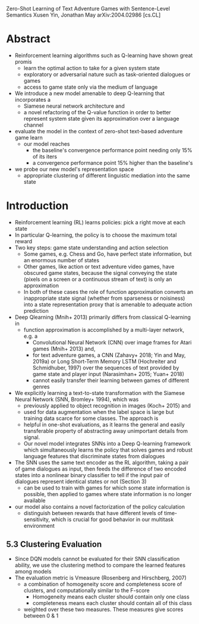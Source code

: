 Zero-Shot Learning of Text Adventure Games with Sentence-Level Semantics
Xusen Yin, Jonathan May
arXiv:2004.02986 [cs.CL]

# Abstract

* Reinforcement learning algorithms such as Q-learning have shown great promis
  * learn the optimal action to take for a given system state
  * exploratory or adversarial nature such as task-oriented dialogues or games
  * access to game state only via the medium of language
* We introduce a new model amenable to deep Q-learning that incorporates a
  * Siamese neural network architecture and
  * a novel refactoring of the Q-value function in order to better represent
    system state given its approximation over a language channel
* evaluate the model in the context of zero-shot text-based adventure game learn
  * our model reaches
    * the baseline's convergence performance point needing only 15% of its iters
    * a convergence performance point 15% higher than the baseline's
* we probe our new model's representation space
  * appropriate clustering of different linguistic mediation
    into the same state

# Introduction

* Reinforcement learning (RL) learns policies: pick a right move at each state
* In particular Q-learning, the policy is to choose the maximum total reward
* Two key steps: game state understanding and action selection
  * Some games, e.g. Chess and Go, have perfect state information,
    but an enormous number of states
  * Other games, like action or text adventure video games, have
    obscured game states, because the signal conveying the state (pixels on a
    screen or a continuous stream of text) is only an approximation
  * In both of these cases the role of function approximation converts an
    inappropriate state signal (whether from sparseness or noisiness) into a
    state representation proxy that is amenable to adequate action prediction
* Deep Qlearning (Mnih+ 2013) primarily differs from classical Q-learning in
  * function approximation is accomplished by a multi-layer network, e.g. a
    * Convolutional Neural Network (CNN) over image frames for Atari games
      (Mnih+ 2013) and,
    * for text adventure games, a CNN (Zahavy+ 2018; Yin and May, 2019a) or
      Long Short-Term Memory LSTM (Hochreiter and Schmidhuber, 1997) over the
      sequences of text provided by game state and player input (Narasimhan+
      2015; Yuan+ 2018)
    * cannot easily transfer their learning between games of different genres
* We explicitly learning a text-to-state transformation
  with the Siamese Neural Network (SNN, Bromley+ 1994), which was
  * previously applied to object recognition in images (Koch+ 2015) and
  * used for data augmentation when the label space is large but training data
    scarce for some classes. The approach is
  * helpful in one-shot evaluations, as it learns the general and easily
    transferable property of abstracting away unimportant details from signal.
  * Our novel model integrates SNNs into a Deep Q-learning framework which
    simultaneously learns the policy that solves games and robust language
    features that discriminate states from dialogues
* The SNN uses the same text encoder as the RL algorithm,
  taking a pair of game dialogues as input, then
  feeds the difference of two encoded states into a nonlinear binary classifier
  to tell if the input pair of dialogues represent identical states or not
  (Section 3)
  * can be used to train with games for which some state information is
    possible,
    then applied to games where state information is no longer available
* our model also contains a novel factorization of the policy calculation
  * distinguish between rewards that have different levels of time-sensitivity,
    which is crucial for good behavior in our multitask environment

## 5.3 Clustering Evaluation

* Since DQN models cannot be evaluated for their SNN classification ability,
  we use the clustering method to compare the learned features among models
* The evaluation metric is Vmeasure (Rosenberg and Hirschberg, 2007)
  * a combination of homogeneity score and completeness score of clusters, and
    computationally similar to the F-score
    * Homogeneity means each cluster should contain only one class
    * completeness means each cluster should contain all of this class
  * weighted over these two measures. These measures give scores between 0 & 1
